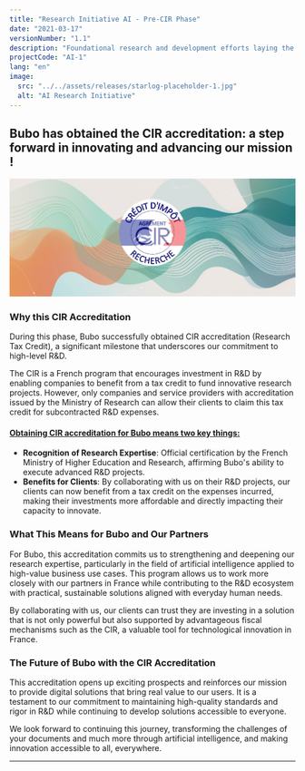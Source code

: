 ```yaml
---
title: "Research Initiative AI - Pre-CIR Phase"
date: "2021-03-17"
versionNumber: "1.1"
description: "Foundational research and development efforts laying the groundwork for CIR (Credit Impôt Recherche) eligibility."
projectCode: "AI-1"
lang: "en"
image:
  src: "../../assets/releases/starlog-placeholder-1.jpg"
  alt: "AI Research Initiative"
---
```


## Bubo has obtained the CIR accreditation: a step forward in innovating and advancing our mission !

![AI Research Initiative](../../assets/releases/logo-agree-cir.png)

### Why this CIR Accreditation

During this phase, Bubo successfully obtained CIR accreditation (Research Tax Credit), a significant milestone that underscores our commitment to high-level R&D.

The CIR is a French program that encourages investment in R&D by enabling companies to benefit from a tax credit to fund innovative research projects. However, only companies and service providers with accreditation issued by the Ministry of Research can allow their clients to claim this tax credit for subcontracted R&D expenses.

#### <u>Obtaining CIR accreditation for Bubo means two key things:</u>

  - **Recognition of Research Expertise**: Official certification by the French Ministry of Higher Education and Research, affirming Bubo's ability to execute advanced R&D projects.
  - **Benefits for Clients**: By collaborating with us on their R&D projects, our clients can now benefit from a tax credit on the expenses incurred, making their investments more affordable and directly impacting their capacity to innovate.


### What This Means for Bubo and Our Partners

For Bubo, this accreditation commits us to strengthening and deepening our research expertise, particularly in the field of artificial intelligence applied to high-value business use cases. This program allows us to work more closely with our partners in France while contributing to the R&D ecosystem with practical, sustainable solutions aligned with everyday human needs.

By collaborating with us, our clients can trust they are investing in a solution that is not only powerful but also supported by advantageous fiscal mechanisms such as the CIR, a valuable tool for technological innovation in France.

### The Future of Bubo with the CIR Accreditation

This accreditation opens up exciting prospects and reinforces our mission to provide digital solutions that bring real value to our users. It is a testament to our commitment to maintaining high-quality standards and rigor in R&D while continuing to develop solutions accessible to everyone.

We look forward to continuing this journey, transforming the challenges of your documents and much more through artificial intelligence, and making innovation accessible to all, everywhere.

---